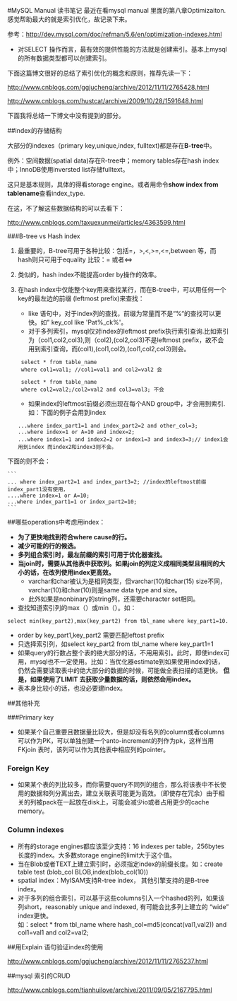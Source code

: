 #MySQL Manual 读书笔记
最近在看mysql manual 里面的第八章Optimizaiton.感觉帮助最大的就是索引优化，故记录下来。

参考：<http://dev.mysql.com/doc/refman/5.6/en/optimization-indexes.html>

* 对SELECT 操作而言，最有效的提供性能的方法就是创建索引。基本上mysql的所有数据类型都可以创建索引。

下面这篇博文很好的总结了索引优化的概念和原则，推荐先读一下：

<http://www.cnblogs.com/ggjucheng/archive/2012/11/11/2765428.html>

<http://www.cnblogs.com/hustcat/archive/2009/10/28/1591648.html>

下面我将总结一下博文中没有提到的部分。

##index的存储结构

大部分的indexes（primary key,unique,index, fulltext)都是存在**B-tree**中。

例外：空间数据(spatial data)存在R-tree中；memory tables存在hash index中；InnoDB使用inversted list存储fulltext。

这只是基本规则，具体的得看storage engine。或者用命令**show index from tablename**查看index_type.

在这，不了解这些数据结构的可以去看下：

<http://www.cnblogs.com/taxuexunmei/articles/4363599.html>

###B-tree vs Hash index

1. 最重要的，B-tree可用于各种比较：包括=，>,<,>=,<=,between 等，而hash则只可用于equality 比较：= 或者<=>

2. 类似的，hash index不能提高order by操作的效率。

3. 在hash index中仅能整个key用来查找某行，而在B-tree中，可以用任何一个key的最左边的前缀 (leftmost prefix)来查找：
	* like 语句中，对于index列的查找，前缀为常量而不是“%“的查找可以更快。如” key_col like 'Pat%_ck%'。
	* 对于多列索引，mysql仅对index的leftmost prefix执行索引查询.比如索引为（col1,col2,col3),则（col2),(col2,col3)不是leftmost prefix，故不会用到索引查询，而(col1),(col1,col2),(col1,col2,col3)则会。  
       
	```
	 select * from table_name
	 where col1=val1; //col1=val1 and col2=val2 会
	      
	 select * from table_name
	 where col2=val2;/col2=val2 and col3=val3; 不会  
	```
	* 如果index的leftmost前缀必须出现在每个AND group中，才会用到索引. 
  如：下面的例子会用到index  

	```
	...where index_part1=1 and index_part2=2 and other_col=3;
	...where index=1 or A=10 and index=2;
	...where index1=1 and index2=2 or index1=3 and index3=3;// index1会用到index 而index2和index3则不会。
	```
下面的则不会：  

	```
	... where index_part2=1 and index_part3=2; //index的leftmost前缀index_part1没有使用，
	....where index=1 or A=10;
	...where index_part1=1 or index_part2=10;
	```

##哪些operations中考虑用index：

* **为了更快地找到符合where cause的行。**
* **减少可能的行的候选。**
* **多列组合索引时，最左前缀的索引可用于优化器查找。**
* **当join时，需要从其他表中获取列。如果join的列定义成相同类型且相同的大小的话，在改列使用index更高效。**  
   * varchar和char被认为是相同类型，但varchar(10)和char(15) size不同，varchar(10)和char(10)则是same data type and size。
   * 此外如果是nonbinary的string列，还需要character set相同。
* 查找知道索引列的max（）或min（）。如：  

```
select min(key_part2),max(key_part2) from tbl_name where key_part1=10.
```

* order by key_part1,key_part2 需要匹配leftost prefix
* 只选择索引列，如select key_part2 from tbl_name where key_part1=1
* 如果query的行数占整个表的绝大部分的话，不用用索引。此时，即使index可用，mysql也不一定使用。比如：当优化器estimate到如果使用index的话，仍然会需要读取表中的绝大部分的数据的时候，可能做全表扫描的话更快。 **但是，如果使用了LIMIT 去获取少量数据的话，则依然会用index。**
* 表本身比较小的话，也没必要建index。

##其他补充

###Primary key

* 如果某个自己重要且数据量比较大，但是却没有名列的column或者columns可以作为PK，可以单独创建一个anto-increment的列作为pk，这样当用FKjoin 表时，该列可以作为其他表中相应列的pointer。

### Foreign Key

* 如果某个表的列比较多，而你需要query不同列的组合，那么将该表中不长使用的数据和列分离出去，建立关联表可能更为高效。（即使存在冗余）由于相关的列被pack在一起放在disk上，可能会减少io或者占用更少的cache memory。

### Column indexes

* 所有的storage engines都应该至少支持：16 indexes per table，256bytes 长度的index。大多数storage engine的limit大于这个值。
* 当在Blob或者TEXT上建立索引时，必须指定index的前缀长度。如：create table test (blob_col BLOB,index(blob_col(10))
* spatial index：MyISAM支持R-tree index， 其他引擎支持的是B-tree index。
* 对于多列的组合索引，可以基于这些columns引入一个hashed的列，如果该列short，reasonably unique and indexed, 有可能会比多列上建立的 “wide” index更快。  
如：select * from tbl_name where hash_col=md5(concat(val1,val2)) and col1=val1 and col2=val2;

##用Explain 语句验证index的使用

<http://www.cnblogs.com/ggjucheng/archive/2012/11/11/2765237.html>

##mysql 索引的CRUD

<http://www.cnblogs.com/tianhuilove/archive/2011/09/05/2167795.html>